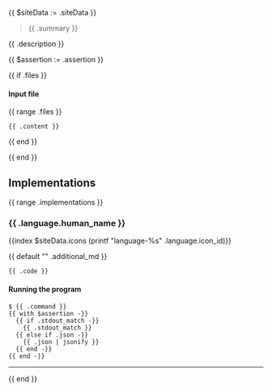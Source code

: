{{ $siteData := .siteData }}

> {{ .summary }}

{{ .description }}

{{ $assertion := .assertion }}

{{ if .files }}

<h4>Input file</h4>

{{ range .files }}
  ```{{ .ext }} {filename="{{.name}}"}
  {{ .content }}
  ```
{{ end }}

{{ end }}


## Implementations

{{ range .implementations }}
<div class="implementation">

### {{ .language.human_name }}

<div class="language-icon">
  {{index $siteData.icons (printf "language-%s" .language.icon_id)}}
</div>


{{ default "" .additional_md }}


```{{ .language.syntax_highlighting }} {filename="{{.file_name}}"}
{{ .code }}
```

<div class="running-the-program">
  <h4>Running the program</h4>

```console
$ {{ .command }}
{{ with $assertion -}}
  {{ if .stdout_match -}}
    {{ .stdout_match }}
  {{ else if .json -}}
    {{ .json | jsonify }}
  {{ end -}}
{{ end -}}
```
</div>
</div>

---
{{ end }}
